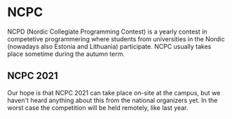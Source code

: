 # NCPC

NCPD (Nordic Collegiate Programming Contest) is a yearly contest in competetive
programmering where students from universities in the Nordic (nowadays also
Estonia and Lithuania) participate. NCPC usually takes place sometime during the autumn term.

## NCPC 2021

Our hope is that NCPC 2021 can take place on-site at the campus, but we haven't
heard anything about this from the national organizers yet. In the worst case
the competition will be held remotely, like last year.
